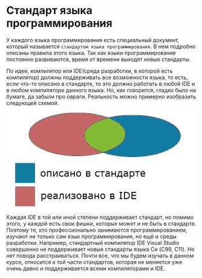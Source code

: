 # Стандарт языка программирования

У каждого языка программирования есть специальный документ, который называется `стандартом языка программирования`. В нем подробно описаны правила этого языка. Так как языки программирования постоянно развиваются, время от времени выходят новые стандарты.

По идее, компилятор или IDE(среда разработки, в которой есть компилятор) должны поддерживать все возможности языка, то есть, если что-то описано в стандарте, то это должно работать в любой IDE и в любом компиляторе данного языка. Но, как говорится, гладко было на бумаге, да забыли про овраги. Реальность можно примерно изобразить следующей схемой.


![Схематичное соотношение между стандартом языка и реализацией в IDE](./ide_vs_standart.png)

Каждая IDE в той или иной степени поддерживает стандарт, но помимо этого, у каждой есть свои фишки, которых может и не быть в стандарте. Поэтому те, кто профессионально занимаются программированием, изучают не только сам язык программирования, но ещё и среды разработки. Например, стандартный компилятор IDE Visual Studio совершенно не поддерживает новые стандарты языка Си (C99, C11). Но нет повода расстраиваться. Почти все, что мы будем изучать в данном курсе, относится к той части стандартов, которая не меняется уже очень давно и поддерживается всеми компиляторами и IDE.